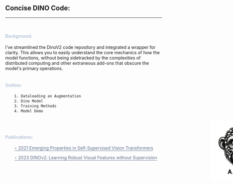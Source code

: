 ## Concise DINO Code:
___

<div style="background-image: url('./notebooks_/assets/imgs/bg4.png');">
    
    
<br>

#### <a style="color:#b8c6d9">Background:</a>
I've streamlined the DinoV2 code repository and integrated a wrapper for clarity. This allows you to easily understand the core mechanics of how the model functions, without being sidetracked by the complexities of distributed computing and other extraneous add-ons that obscure the model's primary operations.
<br><br>

#### <a style="color:#b8c6d9">Outline:</a>
```
    1. Dataloading an Augmentation
    2. Dino Model
    3. Training Methods
    4. Model Demo
```
<br><br>



#### <a style="color:#b8c6d9">Publications:</a>

<div style="margin-left: 30px;">
<a href="https://arxiv.org/pdf/2104.14294.pdf" style="color:#606e8a; text-decoration:none; border-bottom: 1px solid #606e8a;">‣ 2021 Emerging Properties in Self-Supervised Vision Transformers</a>
    
<a href="https://arxiv.org/abs/2304.07193" style="color:#606e8a; text-decoration:none; border-bottom: 1px solid #606e8a;">‣ 2023 DINOv2: Learning Robust Visual Features without Supervision</a>
    
</div>


<div style="position: relative; width: 850px;">
    <img src="./notebooks_/assets/imgs/AI_APE.png" style="position: absolute; bottom: -50px; right: 0px; width: 190px;">
</div>

<br><br>
    
</div>
